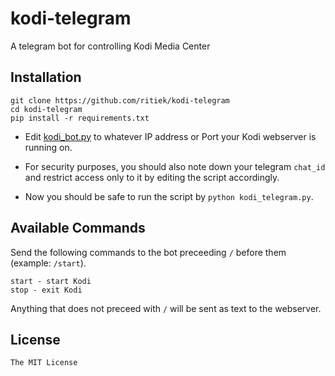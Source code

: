 # kodi-telegram

A telegram bot for controlling Kodi Media Center

## Installation

```
git clone https://github.com/ritiek/kodi-telegram
cd kodi-telegram
pip install -r requirements.txt
```

- Edit [kodi_bot.py](kodi_bot.py) to whatever IP address or Port your Kodi webserver is running on.

- For security purposes, you should also note down your telegram `chat_id` and restrict access only to it by editing the script accordingly.

- Now you should be safe to run the script by `python kodi_telegram.py`.

## Available Commands

Send the following commands to the bot preceeding `/` before them (example: `/start`).

```
start - start Kodi
stop - exit Kodi
```

Anything that does not preceed with `/` will be sent as text to the webserver.

## License

`The MIT License`
